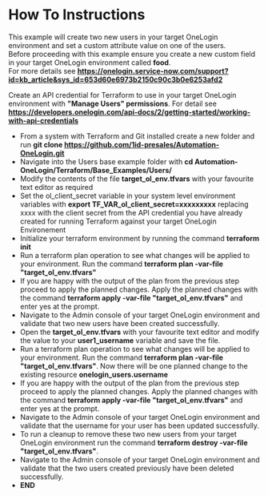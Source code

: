 # How To Instructions

This example will create two new users in your target OneLogin environment and set a custom attribute value on one of the users. <br>
Before proceeding with this example ensure you create a new custom field in your target OneLogin environment called **food**. <br>
For more details see **https://onelogin.service-now.com/support?id=kb_article&sys_id=653d60e6973b2150c90c3b0e6253afd2** <br>

Create an API credential for Terraform to use in your target OneLogin environment with **"Manage Users" permissions**. For detail see **https://developers.onelogin.com/api-docs/2/getting-started/working-with-api-credentials** 

- From a system with Terraform and Git installed create a new folder and run **git clone https://github.com/1id-presales/Automation-OneLogin.git**
- Navigate into the Users base example folder with **cd Automation-OneLogin/Terraform/Base_Examples/Users/**
- Modify the contents of the file **target_ol_env.tfvars** with your favourite text editor as required
- Set the ol_client_secret variable in your system level environment variables with **export TF_VAR_ol_client_secret=xxxxxxxxx** replacing xxxx with the client secret from the API credential you have already created for running Terraform against your target OneLogin Environement
- Initialize your terraform environment by running the command **terraform init**
- Run a terraform plan operation to see what changes will be applied to your environment. Run the command **terraform plan -var-file "target_ol_env.tfvars"**
- If you are happy with the output of the plan from the previous step proceed to apply the planned changes. Apply the planned changes with the command **terraform apply -var-file "target_ol_env.tfvars"** and enter yes at the prompt.
- Navigate to the Admin console of your target OneLogin environment and validate that two new users have been created successfully.
- Open the **target_ol_env.tfvars** with your favourite text editor and modify the value to your **user1_username** variable and save the file.
- Run a terraform plan operation to see what changes will be applied to your environment. Run the command **terraform plan -var-file "target_ol_env.tfvars"**. Now there will be one planned change to the existing resource **onelogin_users.username** 
- If you are happy with the output of the plan from the previous step proceed to apply the planned changes. Apply the planned changes with the command **terraform apply -var-file "target_ol_env.tfvars"** and enter yes at the prompt.
- Navigate to the Admin console of your target OneLogin environment and validate that the username for your user has been updated successfully.
- To run a cleanup to remove these two new users from your target OneLogin environment run the command **terraform destroy -var-file "target_ol_env.tfvars"**.
- Navigate to the Admin console of your target OneLogin environment and validate that the two users created previously have been deleted successfully.
- **END**

